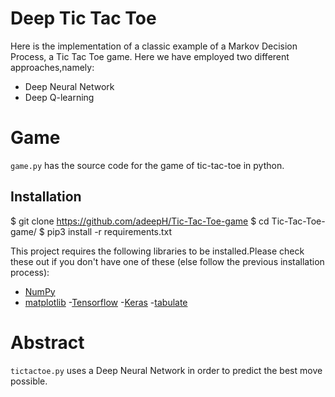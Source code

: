 # Deep Tic Tac Toe
Here is the implementation of a classic example of a Markov Decision Process, a Tic Tac Toe game. Here we have employed two different approaches,namely:
- Deep Neural Network
- Deep Q-learning

# Game
`game.py` has the source code for the game of tic-tac-toe in python.

## Installation
   $ git clone https://github.com/adeepH/Tic-Tac-Toe-game
   $ cd Tic-Tac-Toe-game/
   $ pip3 install -r requirements.txt

This project requires the following libraries to be installed.Please check these out if you don't have one of these (else follow the previous installation process):
- [NumPy](http://www.numpy.org/)
- [matplotlib](http://matplotlib.org/)
-[Tensorflow](https://www.tensorflow.org/)
-[Keras](https://keras.io/)
-[tabulate](https://pypi.org/project/tabulate/)

# Abstract
`tictactoe.py` uses a Deep Neural Network in order to predict the best move possible.


